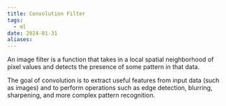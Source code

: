 ```yaml
---
title: Convolution Filter
tags:
  - ml
date: 2024-01-31
aliases:
---
```

An image filter is a function that takes in a local spatial neighborhood of pixel values and detects the presence of some pattern in that data.

The goal of convolution is to extract useful features from input data (such as images) and to perform operations such as edge detection, blurring, sharpening, and more complex pattern recognition. 